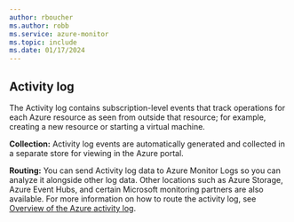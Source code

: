 ```yaml
---
author: rboucher
ms.author: robb
ms.service: azure-monitor
ms.topic: include
ms.date: 01/17/2024
---
```


## Activity log

The Activity log contains subscription-level events that track operations for each Azure resource as seen from outside that resource; for example, creating a new resource or starting a virtual machine.

**Collection:** Activity log events are automatically generated and collected in a separate store for viewing in the Azure portal.

**Routing:** You can send Activity log data to Azure Monitor Logs so you can analyze it alongside other log data. Other locations such as Azure Storage, Azure Event Hubs, and certain Microsoft monitoring partners are also available. For more information on how to route the activity log, see [Overview of the Azure activity log](/azure/azure-monitor/essentials/activity-log).
